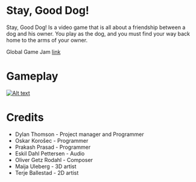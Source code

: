 # Stay, Good Dog!
Stay, Good Dog! Is a video game that is all about a friendship between a dog and his owner. You play as the dog, and you must find your way back home to the arms of your owner.

Global Game Jam [link](https://globalgamejam.org/2019/games/stay-good-dog)

# Gameplay
[![Alt text](https://img.youtube.com/vi/Z_gJ8ROYrlM/0.jpg)](https://www.youtube.com/watch?v=Z_gJ8ROYrlM)

# Credits
* Dylan Thomson - Project manager and Programmer
* Oskar Korošec - Programmer
* Prakash Prasad - Programmer
* Eskil Dahl Pettersen - Audio
* Oliver Getz Rodahl - Composer
* Maija Uleberg - 3D artist
* Terje Ballestad - 2D artist
